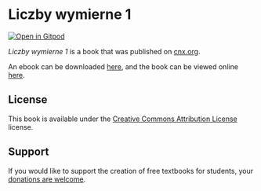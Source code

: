 # Liczby wymierne 1

[![Open in Gitpod](https://gitpod.io/button/open-in-gitpod.svg)](https://gitpod.io/from-referrer/)

_Liczby wymierne 1_ is a book that was published on [cnx.org](https://cnx.org/).

An ebook can be downloaded [here](https://github.com/cnx-user-books/cnxbook-liczby-wymierne-1/releases/latest), and the book can be viewed online [here](https://github.com/cnx-user-books/cnxbook-liczby-wymierne-1/releases/latest).

## License
This book is available under the [Creative Commons Attribution License](./LICENSE) license.

## Support
If you would like to support the creation of free textbooks for students, your [donations are welcome](https://riceconnect.rice.edu/donation/support-openstax-banner).
